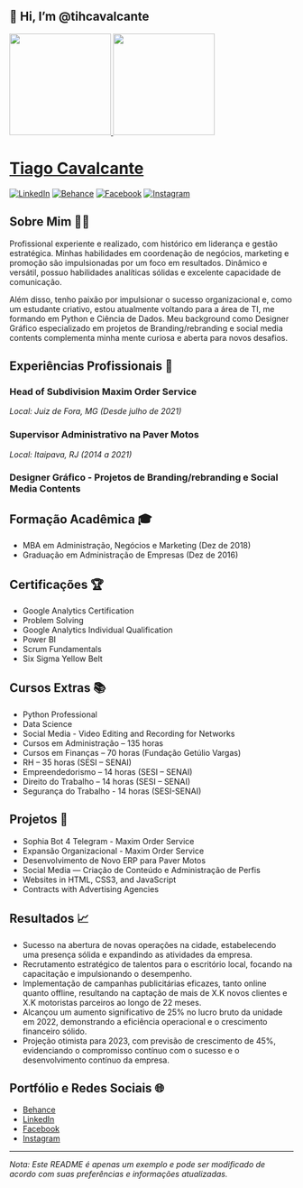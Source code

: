 ## 👋 Hi, I’m @tihcavalcante
<div>
  <a href="https://github.com/tihcavalcante/tihcavalcante">
  <img height="180em" src="https://github-readme-stats.vercel.app/api?username=tihcavalcante&show_icons=true&theme=dark&include_all_commits=true&count_private=true"/>
   <img height="180em" src="https://github-readme-stats.vercel.app/api/top-langs/?username=anuraghazra&layout=compact&hide=python,html,css&theme=dark"/>
</div>


# Tiago Cavalcante

[![LinkedIn](https://img.shields.io/badge/LinkedIn-tiagocavalcante-blue)](https://www.linkedin.com/in/tiago-cavalcante-47393617a/)
[![Behance](https://img.shields.io/badge/Behance-tiagocavalcante-orange)](https://www.behance.net/tiagocavalcante)
[![Facebook](https://img.shields.io/badge/Facebook-tiago.cavalcante.549-blue)](https://www.facebook.com/tiago.cavalcante.549)
[![Instagram](https://img.shields.io/badge/Instagram-tihcavalcante323-red)](https://www.instagram.com/tihcavalcante323/?hl=pt-br)

## Sobre Mim 👨‍💼

Profissional experiente e realizado, com histórico em liderança e gestão estratégica. Minhas habilidades em coordenação de negócios, marketing e promoção são impulsionadas por um foco em resultados. Dinâmico e versátil, possuo habilidades analíticas sólidas e excelente capacidade de comunicação.

Além disso, tenho paixão por impulsionar o sucesso organizacional e, como um estudante criativo, estou atualmente voltando para a área de TI, me formando em Python e Ciência de Dados. Meu background como Designer Gráfico especializado em projetos de Branding/rebranding e social media contents complementa minha mente curiosa e aberta para novos desafios.

## Experiências Profissionais 👔

### Head of Subdivision Maxim Order Service
*Local: Juiz de Fora, MG (Desde julho de 2021)*

### Supervisor Administrativo na Paver Motos
*Local: Itaipava, RJ (2014 a 2021)*

### Designer Gráfico - Projetos de Branding/rebranding e Social Media Contents

## Formação Acadêmica 🎓

- MBA em Administração, Negócios e Marketing (Dez de 2018)
- Graduação em Administração de Empresas (Dez de 2016)

## Certificações 🏆

- Google Analytics Certification
- Problem Solving
- Google Analytics Individual Qualification
- Power BI
- Scrum Fundamentals
- Six Sigma Yellow Belt

## Cursos Extras 📚

- Python Professional
- Data Science
- Social Media - Video Editing and Recording for Networks
- Cursos em Administração – 135 horas
- Cursos em Finanças – 70 horas (Fundação Getúlio Vargas)
- RH – 35 horas (SESI – SENAI)
- Empreendedorismo – 14 horas (SESI – SENAI)
- Direito do Trabalho – 14 horas (SESI – SENAI)
- Segurança do Trabalho - 14 horas (SESI-SENAI)

## Projetos 🔧

- Sophia Bot 4 Telegram - Maxim Order Service
- Expansão Organizacional - Maxim Order Service
- Desenvolvimento de Novo ERP para Paver Motos
- Social Media — Criação de Conteúdo e Administração de Perfis
- Websites in HTML, CSS3, and JavaScript
- Contracts with Advertising Agencies

## Resultados 📈

- Sucesso na abertura de novas operações na cidade, estabelecendo uma presença sólida e expandindo as atividades da empresa.
- Recrutamento estratégico de talentos para o escritório local, focando na capacitação e impulsionando o desempenho.
- Implementação de campanhas publicitárias eficazes, tanto online quanto offline, resultando na captação de mais de X.K novos clientes e X.K motoristas parceiros ao longo de 22 meses.
- Alcançou um aumento significativo de 25% no lucro bruto da unidade em 2022, demonstrando a eficiência operacional e o crescimento financeiro sólido.
- Projeção otimista para 2023, com previsão de crescimento de 45%, evidenciando o compromisso contínuo com o sucesso e o desenvolvimento contínuo da empresa.

## Portfólio e Redes Sociais 🌐

- [Behance](https://www.behance.net/tiagocavalcante)
- [LinkedIn](https://www.linkedin.com/in/tiago-cavalcante-47393617a/)
- [Facebook](https://www.facebook.com/tiago.cavalcante.549)
- [Instagram](https://www.instagram.com/tihcavalcante323/?hl=pt-br)

---

*Nota: Este README é apenas um exemplo e pode ser modificado de acordo com suas preferências e informações atualizadas.*


<!---
tihcavalcante/tihcavalcante is a ✨ special ✨ repository because its `README.md` (this file) appears on your GitHub profile.
You can click the Preview link to take a look at your changes.
--->
